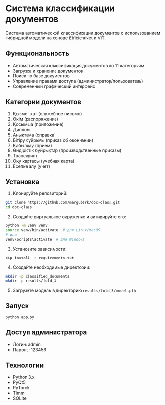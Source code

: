 # Система классификации документов

Система автоматической классификации документов с использованием гибридной модели на основе EfficientNet и ViT.

## Функциональность

- Автоматическая классификация документов по 11 категориям
- Загрузка и хранение документов
- Поиск по базе документов
- Управление правами доступа (администратор/пользователь)
- Современный графический интерфейс

## Категории документов

1. Қызмет хат (служебное письмо)
2. Өкім (распоряжение)
3. Қосымша (приложение)
4. Диплом
5. Анықтама (справка)
6. Бітіру бұйрығы (приказ об окончании)
7. Қабылдау (прием)
8. Өндірістік бұйрықтар (производственные приказы)
9. Транскрипт
10. Оқу картасы (учебная карта)
11. Есепке алу (учет)

## Установка

1. Клонируйте репозиторий:
```bash
git clone https://github.com/marguberk/doc-class.git
cd doc-class
```

2. Создайте виртуальное окружение и активируйте его:
```bash
python -m venv venv
source venv/bin/activate  # для Linux/macOS
# или
venv\Scripts\activate  # для Windows
```

3. Установите зависимости:
```bash
pip install -r requirements.txt
```

4. Создайте необходимые директории:
```bash
mkdir -p classified_documents
mkdir -p results/fold_3
```

5. Загрузите модель в директорию `results/fold_3/model.pth`

## Запуск

```bash
python app.py
```

## Доступ администратора

- Логин: admin
- Пароль: 123456

## Технологии

- Python 3.x
- PyQt5
- PyTorch
- Timm
- SQLite 